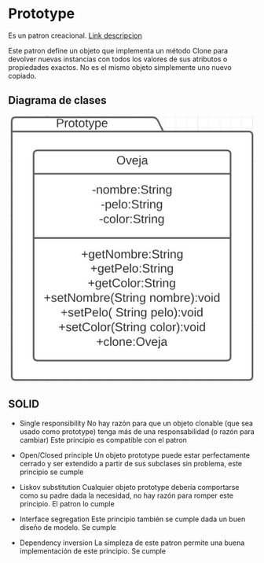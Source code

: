 # Prototype
Es un patron creacional. [Link descripcion](https://sourcemaking.com/design_patterns/prototype)

Este patron define un objeto que implementa un método Clone para devolver nuevas instancias con todos los valores de sus atributos o propiedades exactos. No es el mismo objeto simplemente uno nuevo copiado.

## Diagrama de clases
![UML](prototype.jpg)

## SOLID
* Single responsibility
No hay razón para que un objeto clonable (que sea usado como prototype) tenga más de una responsabilidad (o razón para cambiar) Este principio es compatible con el patron

* Open/Closed principle
Un objeto prototype puede estar perfectamente cerrado y ser extendido a partir de sus subclases sin problema, este principio se cumple

* Liskov substitution
Cualquier objeto prototype debería comportarse como su padre dada la necesidad, no hay razón para romper este principio. El patron lo cumple

* Interface segregation
Este principio también se cumple dada un buen diseño de modelo. Se cumple

* Dependency inversion
La simpleza de este patron permite una buena implementación de este principio. Se cumple